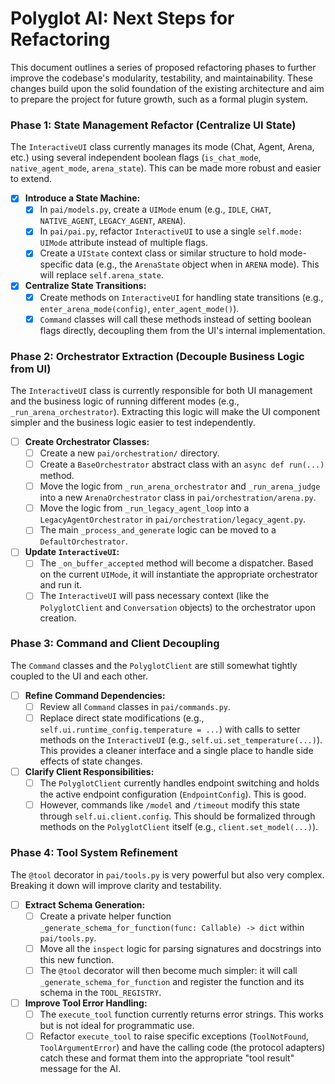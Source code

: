 # Polyglot AI: Next Steps for Refactoring

This document outlines a series of proposed refactoring phases to further improve the codebase's modularity, testability, and maintainability. These changes build upon the solid foundation of the existing architecture and aim to prepare the project for future growth, such as a formal plugin system.

### Phase 1: State Management Refactor (Centralize UI State)

The `InteractiveUI` class currently manages its mode (Chat, Agent, Arena, etc.) using several independent boolean flags (`is_chat_mode`, `native_agent_mode`, `arena_state`). This can be made more robust and easier to extend.

-   [x] **Introduce a State Machine:**
    -   [x] In `pai/models.py`, create a `UIMode` enum (e.g., `IDLE`, `CHAT`, `NATIVE_AGENT`, `LEGACY_AGENT`, `ARENA`).
    -   [x] In `pai/pai.py`, refactor `InteractiveUI` to use a single `self.mode: UIMode` attribute instead of multiple flags.
    -   [x] Create a `UIState` context class or similar structure to hold mode-specific data (e.g., the `ArenaState` object when in `ARENA` mode). This will replace `self.arena_state`.

-   [x] **Centralize State Transitions:**
    -   [x] Create methods on `InteractiveUI` for handling state transitions (e.g., `enter_arena_mode(config)`, `enter_agent_mode()`).
    -   [x] `Command` classes will call these methods instead of setting boolean flags directly, decoupling them from the UI's internal implementation.

### Phase 2: Orchestrator Extraction (Decouple Business Logic from UI)

The `InteractiveUI` class is currently responsible for both UI management and the business logic of running different modes (e.g., `_run_arena_orchestrator`). Extracting this logic will make the UI component simpler and the business logic easier to test independently.

-   [ ] **Create Orchestrator Classes:**
    -   [ ] Create a new `pai/orchestration/` directory.
    -   [ ] Create a `BaseOrchestrator` abstract class with an `async def run(...)` method.
    -   [ ] Move the logic from `_run_arena_orchestrator` and `_run_arena_judge` into a new `ArenaOrchestrator` class in `pai/orchestration/arena.py`.
    -   [ ] Move the logic from `_run_legacy_agent_loop` into a `LegacyAgentOrchestrator` in `pai/orchestration/legacy_agent.py`.
    -   [ ] The main `_process_and_generate` logic can be moved to a `DefaultOrchestrator`.

-   [ ] **Update `InteractiveUI`:**
    -   [ ] The `_on_buffer_accepted` method will become a dispatcher. Based on the current `UIMode`, it will instantiate the appropriate orchestrator and run it.
    -   [ ] The `InteractiveUI` will pass necessary context (like the `PolyglotClient` and `Conversation` objects) to the orchestrator upon creation.

### Phase 3: Command and Client Decoupling

The `Command` classes and the `PolyglotClient` are still somewhat tightly coupled to the UI and each other.

-   [ ] **Refine Command Dependencies:**
    -   [ ] Review all `Command` classes in `pai/commands.py`.
    -   [ ] Replace direct state modifications (e.g., `self.ui.runtime_config.temperature = ...`) with calls to setter methods on the `InteractiveUI` (e.g., `self.ui.set_temperature(...)`). This provides a cleaner interface and a single place to handle side effects of state changes.

-   [ ] **Clarify Client Responsibilities:**
    -   [ ] The `PolyglotClient` currently handles endpoint switching and holds the active endpoint configuration (`EndpointConfig`). This is good.
    -   [ ] However, commands like `/model` and `/timeout` modify this state through `self.ui.client.config`. This should be formalized through methods on the `PolyglotClient` itself (e.g., `client.set_model(...)`).

### Phase 4: Tool System Refinement

The `@tool` decorator in `pai/tools.py` is very powerful but also very complex. Breaking it down will improve clarity and testability.

-   [ ] **Extract Schema Generation:**
    -   [ ] Create a private helper function `_generate_schema_for_function(func: Callable) -> dict` within `pai/tools.py`.
    -   [ ] Move all the `inspect` logic for parsing signatures and docstrings into this new function.
    -   [ ] The `@tool` decorator will then become much simpler: it will call `_generate_schema_for_function` and register the function and its schema in the `TOOL_REGISTRY`.

-   [ ] **Improve Tool Error Handling:**
    -   [ ] The `execute_tool` function currently returns error strings. This works but is not ideal for programmatic use.
    -   [ ] Refactor `execute_tool` to raise specific exceptions (`ToolNotFound`, `ToolArgumentError`) and have the calling code (the protocol adapters) catch these and format them into the appropriate "tool result" message for the AI.
